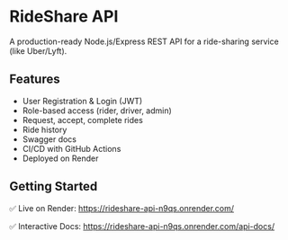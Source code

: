 # RideShare API

A production-ready Node.js/Express REST API for a ride-sharing service (like Uber/Lyft).

## Features

- User Registration & Login (JWT)
- Role-based access (rider, driver, admin)
- Request, accept, complete rides
- Ride history
- Swagger docs
- CI/CD with GitHub Actions
- Deployed on Render

## Getting Started

✅ Live on Render: https://rideshare-api-n9qs.onrender.com/

✅ Interactive Docs: https://rideshare-api-n9qs.onrender.com/api-docs/
